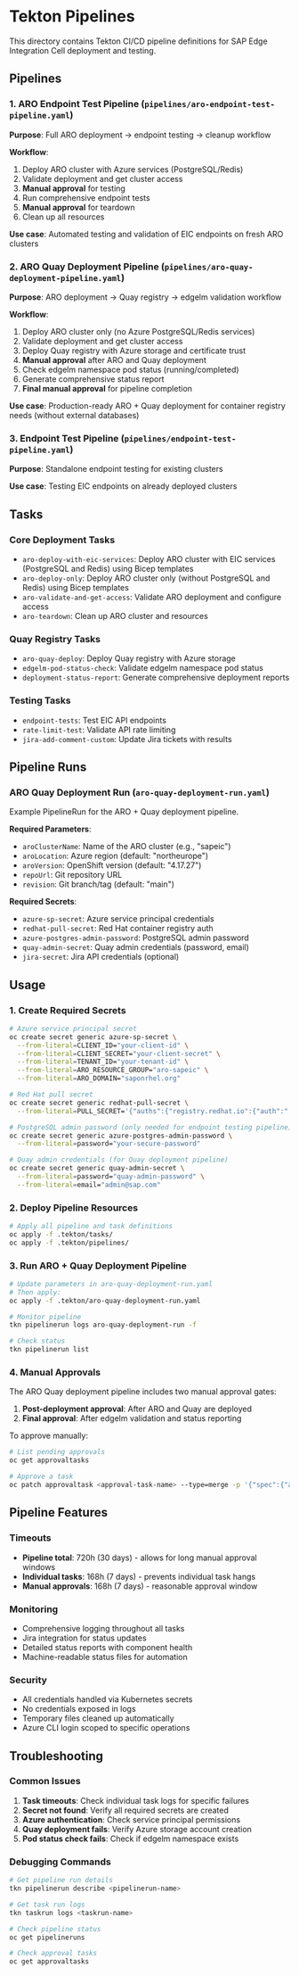 <!--
SPDX-FileCopyrightText: 2024 SAP edge team
SPDX-License-Identifier: Apache-2.0
-->

# Tekton Pipelines 

This directory contains Tekton CI/CD pipeline definitions for SAP Edge Integration Cell deployment and testing.

## Pipelines

### 1. ARO Endpoint Test Pipeline (`pipelines/aro-endpoint-test-pipeline.yaml`)
**Purpose**: Full ARO deployment → endpoint testing → cleanup workflow

**Workflow**:
1. Deploy ARO cluster with Azure services (PostgreSQL/Redis)
2. Validate deployment and get cluster access
3. **Manual approval** for testing
4. Run comprehensive endpoint tests
5. **Manual approval** for teardown
6. Clean up all resources

**Use case**: Automated testing and validation of EIC endpoints on fresh ARO clusters

### 2. ARO Quay Deployment Pipeline (`pipelines/aro-quay-deployment-pipeline.yaml`)
**Purpose**: ARO deployment → Quay registry → edgelm validation workflow

**Workflow**:
1. Deploy ARO cluster only (no Azure PostgreSQL/Redis services)
2. Validate deployment and get cluster access
3. Deploy Quay registry with Azure storage and certificate trust
4. **Manual approval** after ARO and Quay deployment
5. Check edgelm namespace pod status (running/completed)
6. Generate comprehensive status report
7. **Final manual approval** for pipeline completion

**Use case**: Production-ready ARO + Quay deployment for container registry needs (without external databases)

### 3. Endpoint Test Pipeline (`pipelines/endpoint-test-pipeline.yaml`)
**Purpose**: Standalone endpoint testing for existing clusters

**Use case**: Testing EIC endpoints on already deployed clusters

## Tasks

### Core Deployment Tasks
- `aro-deploy-with-eic-services`: Deploy ARO cluster with EIC services (PostgreSQL and Redis) using Bicep templates
- `aro-deploy-only`: Deploy ARO cluster only (without PostgreSQL and Redis) using Bicep templates
- `aro-validate-and-get-access`: Validate ARO deployment and configure access
- `aro-teardown`: Clean up ARO cluster and resources

### Quay Registry Tasks
- `aro-quay-deploy`: Deploy Quay registry with Azure storage
- `edgelm-pod-status-check`: Validate edgelm namespace pod status
- `deployment-status-report`: Generate comprehensive deployment reports

### Testing Tasks
- `endpoint-tests`: Test EIC API endpoints
- `rate-limit-test`: Validate API rate limiting
- `jira-add-comment-custom`: Update Jira tickets with results

## Pipeline Runs

### ARO Quay Deployment Run (`aro-quay-deployment-run.yaml`)
Example PipelineRun for the ARO + Quay deployment pipeline.

**Required Parameters**:
- `aroClusterName`: Name of the ARO cluster (e.g., "sapeic")
- `aroLocation`: Azure region (default: "northeurope")
- `aroVersion`: OpenShift version (default: "4.17.27")
- `repoUrl`: Git repository URL
- `revision`: Git branch/tag (default: "main")

**Required Secrets**:
- `azure-sp-secret`: Azure service principal credentials
- `redhat-pull-secret`: Red Hat container registry auth
- `azure-postgres-admin-password`: PostgreSQL admin password
- `quay-admin-secret`: Quay admin credentials (password, email)
- `jira-secret`: Jira API credentials (optional)

## Usage

### 1. Create Required Secrets
```bash
# Azure service principal secret
oc create secret generic azure-sp-secret \
  --from-literal=CLIENT_ID="your-client-id" \
  --from-literal=CLIENT_SECRET="your-client-secret" \
  --from-literal=TENANT_ID="your-tenant-id" \
  --from-literal=ARO_RESOURCE_GROUP="aro-sapeic" \
  --from-literal=ARO_DOMAIN="saponrhel.org"

# Red Hat pull secret
oc create secret generic redhat-pull-secret \
  --from-literal=PULL_SECRET='{"auths":{"registry.redhat.io":{"auth":"..."}}}'

# PostgreSQL admin password (only needed for endpoint testing pipeline)
oc create secret generic azure-postgres-admin-password \
  --from-literal=password="your-secure-password"

# Quay admin credentials (for Quay deployment pipeline)
oc create secret generic quay-admin-secret \
  --from-literal=password="quay-admin-password" \
  --from-literal=email="admin@sap.com"
```

### 2. Deploy Pipeline Resources
```bash
# Apply all pipeline and task definitions
oc apply -f .tekton/tasks/
oc apply -f .tekton/pipelines/
```

### 3. Run ARO + Quay Deployment Pipeline
```bash
# Update parameters in aro-quay-deployment-run.yaml
# Then apply:
oc apply -f .tekton/aro-quay-deployment-run.yaml

# Monitor pipeline
tkn pipelinerun logs aro-quay-deployment-run -f

# Check status
tkn pipelinerun list
```

### 4. Manual Approvals
The ARO Quay deployment pipeline includes two manual approval gates:

1. **Post-deployment approval**: After ARO and Quay are deployed
2. **Final approval**: After edgelm validation and status reporting

To approve manually:
```bash
# List pending approvals
oc get approvaltasks

# Approve a task
oc patch approvaltask <approval-task-name> --type=merge -p '{"spec":{"approved":true}}'
```

## Pipeline Features

### Timeouts
- **Pipeline total**: 720h (30 days) - allows for long manual approval windows
- **Individual tasks**: 168h (7 days) - prevents individual task hangs
- **Manual approvals**: 168h (7 days) - reasonable approval window

### Monitoring
- Comprehensive logging throughout all tasks
- Jira integration for status updates
- Detailed status reports with component health
- Machine-readable status files for automation

### Security
- All credentials handled via Kubernetes secrets
- No credentials exposed in logs
- Temporary files cleaned up automatically
- Azure CLI login scoped to specific operations

## Troubleshooting

### Common Issues
1. **Task timeouts**: Check individual task logs for specific failures
2. **Secret not found**: Verify all required secrets are created
3. **Azure authentication**: Check service principal permissions 
4. **Quay deployment fails**: Verify Azure storage account creation
5. **Pod status check fails**: Check if edgelm namespace exists

### Debugging Commands
```bash
# Get pipeline run details
tkn pipelinerun describe <pipelinerun-name>

# Get task run logs
tkn taskrun logs <taskrun-name>

# Check pipeline status
oc get pipelineruns

# Check approval tasks
oc get approvaltasks
```
